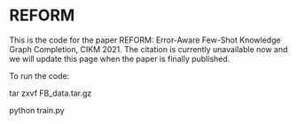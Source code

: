 # REFORM

This is the code for the paper REFORM: Error-Aware Few-Shot Knowledge Graph Completion, CIKM 2021.
The citation is currently unavailable now and we will update this page when the paper is finally published.

To run the code:

tar zxvf FB_data.tar.gz

python train.py

